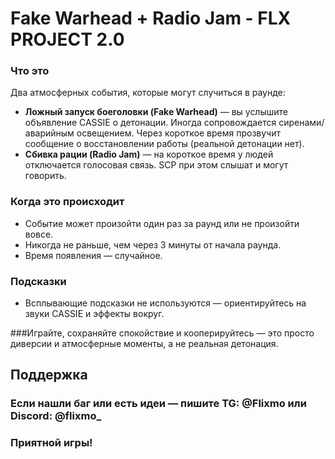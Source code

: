 # Fake Warhead + Radio Jam - FLX PROJECT 2.0

### Что это
Два атмосферных события, которые могут случиться в раунде:
- **Ложный запуск боеголовки (Fake Warhead)** — вы услышите объявление CASSIE о детонации. Иногда сопровождается сиренами/аварийным освещением. Через короткое время прозвучит сообщение о восстановлении работы (реальной детонации нет).
- **Сбивка рации (Radio Jam)** — на короткое время у людей отключается голосовая связь. SCP при этом слышат и могут говорить.

### Когда это происходит
- Событие может произойти один раз за раунд или не произойти вовсе.
- Никогда не раньше, чем через 3 минуты от начала раунда.
- Время появления — случайное.

### Подсказки
- Всплывающие подсказки не используются — ориентируйтесь на звуки CASSIE и эффекты вокруг.

###Играйте, сохраняйте спокойствие и кооперируйтесь — это просто диверсии и атмосферные моменты, а не реальная детонация.

## Поддержка
### Если нашли баг или есть идеи — пишите TG: @Flixmo или Discord: @flixmo_
### Приятной игры!
